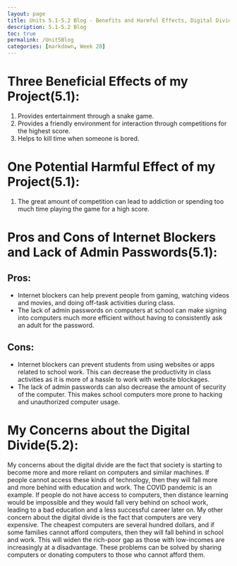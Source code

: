 ```yaml
---
layout: page
title: Units 5.1-5.2 Blog - Benefits and Harmful Effects, Digital Divide
description: 5.1-5.2 Blog
toc: true
permalink: /Unit5Blog
categories: [markdown, Week 20]
---
```


# Three Beneficial Effects of my Project(5.1):
1. Provides entertainment through a snake game.
2. Provides a friendly environment for interaction through competitions for the highest score.
3. Helps to kill time when someone is bored.

# One Potential Harmful Effect of my Project(5.1):
1. The great amount of competition can lead to addiction or spending too much time playing the game for a high score.

# Pros and Cons of Internet Blockers and Lack of Admin Passwords(5.1):

## Pros:
- Internet blockers can help prevent people from gaming, watching videos and movies, and doing off-task activities during class.
- The lack of admin passwords on computers at school can make signing into computers much more efficient without having to consistently ask an adult for the password.

## Cons:
- Internet blockers can prevent students from using websites or apps related to school work. This can decrease the productivity in class activities as it is more of a hassle to work with website blockages.
- The lack of admin passwords can also decrease the amount of security of the computer. This makes school computers more prone to hacking and unauthorized computer usage.

# My Concerns about the Digital Divide(5.2):
My concerns about the digital divide are the fact that society is starting to become more and more reliant on computers and similar machines. If people cannot access these kinds of technology, then they will fall more and more behind with education and work. The COVID pandemic is an example. If people do not have access to computers, then distance learning would be impossible and they would fall very behind on school work, leading to a bad education and a less successful career later on. My other concern about the digital divide is the fact that computers are very expensive. The cheapest computers are several hundred dollars, and if some families cannot afford computers, then they will fall behind in school and work. This will widen the rich-poor gap as those with low-incomes are increasingly at a disadvantage. These problems can be solved by sharing computers or donating computers to those who cannot afford them.